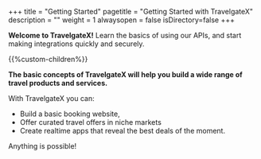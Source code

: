 +++
title = "Getting Started"
pagetitle = "Getting Started with TravelgateX"
description = ""
weight = 1
alwaysopen = false
isDirectory=false
+++

**Welcome to TravelgateX!** 
Learn the basics of using our APIs, and start making integrations quickly and securely.

{{%custom-children%}}



<p><strong>The basic concepts of TravelgateX will help you build a wide range of travel products and services.</strong>
  
With TravelgateX you can: 
<ul><li>Build a basic booking website,</li> 
<li>Offer curated travel offers in niche markets</li>
<li>Create realtime apps that reveal the best deals of the moment.</li></ul>

Anything is possible!
  </p>
